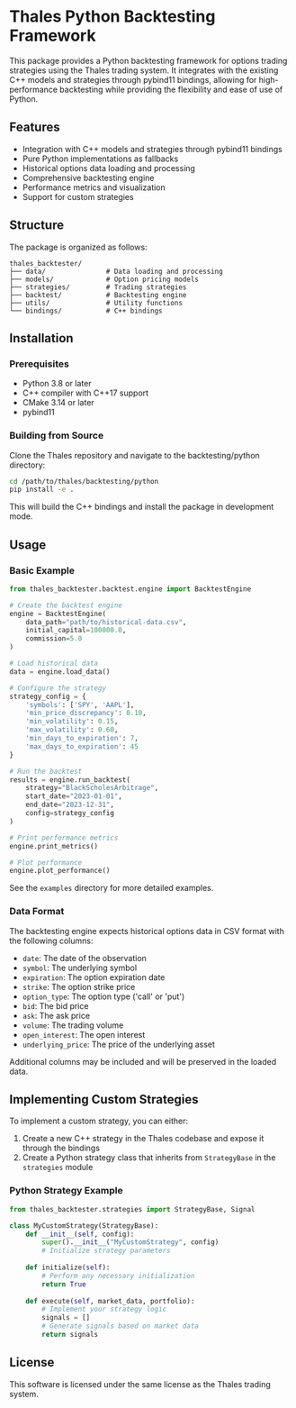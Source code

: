 # Thales Python Backtesting Framework

This package provides a Python backtesting framework for options trading strategies using the Thales trading system. It integrates with the existing C++ models and strategies through pybind11 bindings, allowing for high-performance backtesting while providing the flexibility and ease of use of Python.

## Features

- Integration with C++ models and strategies through pybind11 bindings
- Pure Python implementations as fallbacks
- Historical options data loading and processing
- Comprehensive backtesting engine
- Performance metrics and visualization
- Support for custom strategies

## Structure

The package is organized as follows:

```
thales_backtester/
├── data/               # Data loading and processing
├── models/             # Option pricing models
├── strategies/         # Trading strategies
├── backtest/           # Backtesting engine
├── utils/              # Utility functions
└── bindings/           # C++ bindings
```

## Installation

### Prerequisites

- Python 3.8 or later
- C++ compiler with C++17 support
- CMake 3.14 or later
- pybind11

### Building from Source

Clone the Thales repository and navigate to the backtesting/python directory:

```bash
cd /path/to/thales/backtesting/python
pip install -e .
```

This will build the C++ bindings and install the package in development mode.

## Usage

### Basic Example

```python
from thales_backtester.backtest.engine import BacktestEngine

# Create the backtest engine
engine = BacktestEngine(
    data_path="path/to/historical-data.csv",
    initial_capital=100000.0,
    commission=5.0
)

# Load historical data
data = engine.load_data()

# Configure the strategy
strategy_config = {
    'symbols': ['SPY', 'AAPL'],
    'min_price_discrepancy': 0.10,
    'min_volatility': 0.15,
    'max_volatility': 0.60,
    'min_days_to_expiration': 7,
    'max_days_to_expiration': 45
}

# Run the backtest
results = engine.run_backtest(
    strategy="BlackScholesArbitrage",
    start_date="2023-01-01",
    end_date="2023-12-31",
    config=strategy_config
)

# Print performance metrics
engine.print_metrics()

# Plot performance
engine.plot_performance()
```

See the `examples` directory for more detailed examples.

### Data Format

The backtesting engine expects historical options data in CSV format with the following columns:

- `date`: The date of the observation
- `symbol`: The underlying symbol
- `expiration`: The option expiration date
- `strike`: The option strike price
- `option_type`: The option type ('call' or 'put')
- `bid`: The bid price
- `ask`: The ask price
- `volume`: The trading volume
- `open_interest`: The open interest
- `underlying_price`: The price of the underlying asset

Additional columns may be included and will be preserved in the loaded data.

## Implementing Custom Strategies

To implement a custom strategy, you can either:

1. Create a new C++ strategy in the Thales codebase and expose it through the bindings
2. Create a Python strategy class that inherits from `StrategyBase` in the `strategies` module

### Python Strategy Example

```python
from thales_backtester.strategies import StrategyBase, Signal

class MyCustomStrategy(StrategyBase):
    def __init__(self, config):
        super().__init__("MyCustomStrategy", config)
        # Initialize strategy parameters
        
    def initialize(self):
        # Perform any necessary initialization
        return True
        
    def execute(self, market_data, portfolio):
        # Implement your strategy logic
        signals = []
        # Generate signals based on market data
        return signals
```

## License

This software is licensed under the same license as the Thales trading system.
